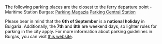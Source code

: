 The following parking places are the closest to the ferry departure point - Maritime Station Burgas: <a href="https://maps.app.goo.gl/e8zex5bBRy9CWPMe7" target="_blank">Parking Magazia</a> <a href="https://maps.app.goo.gl/NYykeTB535yaSpm38" target="_blank">Parking Central Station</a>

Please bear in mind that the **6th of September** is a **national holiday** in Bulgaria. Additionally, the **7th** and **8th** are weekend days, so lighter rules for parking in the city apply. For more information about parking guidelines in Burgas, you can visit <a target="_blank" href="https://www.transportburgas.bg/en/burgas-blue-zone-rules">this website</a>.
